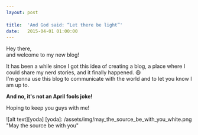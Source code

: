 ```yaml
---
layout: post

title:  'And God said: “Let there be light”'
date:   2015-04-01 01:00:00
---
```

<span class="dropcap">H</span>ey there,  
 and welcome to my new blog!  

It has been a while since I got this idea of creating a blog, a place where I could share my nerd stories, and it finally happened. :smiley:  
I'm gonna use this blog to communicate with the world and to let you know I am up to.

**And no, it's not an April fools joke!**

Hoping to keep you guys with me!

![alt text][yoda]
[yoda]: /assets/img/may_the_source_be_with_you_white.png "May the source be with you"
